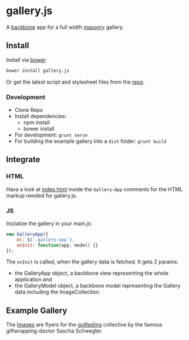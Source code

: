 # gallery.js 

A [backbone](http://backbonejs.org/) app for a full width [masonry](http://masonry.desandro.com/) gallery. 

## Install

Install via [bower](http://bower.io/):

``` bash 
bower install gallery.js
```

Or get the latest script and stylesheet files from the [repo](/lib).

### Development
- Clone Repo
- Install dependencies:
    - npm install
    - bower install
- For development: ``grunt serve`` 
- For building the example gallery into a ``dist`` folder: ``grunt build``

## Integrate

### HTML
Hava a look at [index.html](/app/templates/layouts/gallery.hbs) inside the ``Gallery-App`` comments for the HTML markup needed for gallery.js.

### JS
Inizialize the gallery in your main.js:

``` js
new GalleryApp({
    el: $('.gallery-app'),
    onInit: function(app, model) {}
});
```

The ``onInit`` is called, when the gallery data is fetched. It gets 2 params: 
- the GalleryApp object, a backbone view representing the whole application and
- the GalleryModel object, a backbone model representing the Gallery data including the ImageCollection.

## Example Gallery

The [Images](https://snrbrnjna.github.io/galleryjs) are flyers for the [gutfeeling](http://gutfeeling.de) collective by the famous giftwrapping-doctor Sascha Schwegler.
